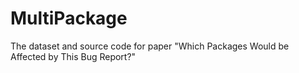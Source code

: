 # MultiPackage
The dataset and source code for paper "Which Packages Would be Affected by This Bug Report?"
